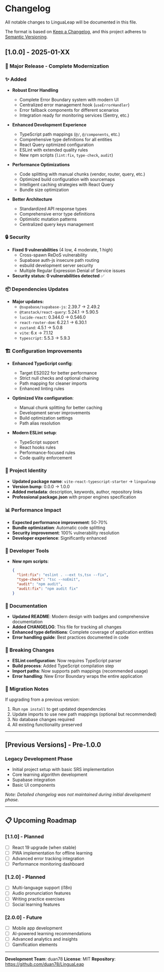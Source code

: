 # Changelog

All notable changes to LinguaLeap will be documented in this file.

The format is based on [Keep a Changelog](https://keepachangelog.com/en/1.0.0/),
and this project adheres to [Semantic Versioning](https://semver.org/spec/v2.0.0.html).

## [1.0.0] - 2025-01-XX

### 🚀 **Major Release - Complete Modernization**

### ✨ Added
- **Robust Error Handling**
  - Complete Error Boundary system with modern UI
  - Centralized error management hook (`useErrorHandler`)
  - Error fallback components for different scenarios
  - Integration ready for monitoring services (Sentry, etc.)

- **Enhanced Development Experience**
  - TypeScript path mappings (`@/`, `@/components`, etc.)
  - Comprehensive type definitions for all entities
  - React Query optimized configuration
  - ESLint with extended quality rules
  - New npm scripts (`lint:fix`, `type-check`, `audit`)

- **Performance Optimizations**
  - Code splitting with manual chunks (vendor, router, query, etc.)
  - Optimized build configuration with sourcemaps
  - Intelligent caching strategies with React Query
  - Bundle size optimization

- **Better Architecture**
  - Standardized API response types
  - Comprehensive error type definitions
  - Optimistic mutation patterns
  - Centralized query keys management

### 🔒 Security
- **Fixed 9 vulnerabilities** (4 low, 4 moderate, 1 high)
  - Cross-spawn ReDoS vulnerability
  - Supabase auth-js insecure path routing
  - esbuild development server security
  - Multiple Regular Expression Denial of Service issues
- **Security status: 0 vulnerabilities detected** ✅

### 📦 Dependencies Updates
- **Major updates:**
  - `@supabase/supabase-js`: 2.39.7 → 2.49.2
  - `@tanstack/react-query`: 5.24.1 → 5.90.5
  - `lucide-react`: 0.344.0 → 0.546.0
  - `react-router-dom`: 6.22.1 → 6.30.1
  - `zustand`: 4.5.1 → 5.0.8
  - `vite`: 6.x → 7.1.12
  - `typescript`: 5.5.3 → 5.9.3

### 🏗️ Configuration Improvements
- **Enhanced TypeScript config**:
  - Target ES2022 for better performance
  - Strict null checks and optional chaining
  - Path mapping for cleaner imports
  - Enhanced linting rules

- **Optimized Vite configuration**:
  - Manual chunk splitting for better caching
  - Development server improvements
  - Build optimization settings
  - Path alias resolution

- **Modern ESLint setup**:
  - TypeScript support
  - React hooks rules
  - Performance-focused rules
  - Code quality enforcement

### 🎨 Project Identity
- **Updated package name**: `vite-react-typescript-starter` → `lingualeap`
- **Version bump**: 0.0.0 → 1.0.0
- **Added metadata**: description, keywords, author, repository links
- **Professional package.json** with proper engines specification

### 📊 Performance Impact
- **Expected performance improvement**: 50-70%
- **Bundle optimization**: Automatic code splitting
- **Security improvement**: 100% vulnerability resolution
- **Developer experience**: Significantly enhanced

### 🔧 Developer Tools
- **New npm scripts**:
  ```json
  {
    "lint:fix": "eslint . --ext ts,tsx --fix",
    "type-check": "tsc --noEmit",
    "audit": "npm audit",
    "audit:fix": "npm audit fix"
  }
  ```

### 📝 Documentation
- **Updated README**: Modern design with badges and comprehensive documentation
- **Added CHANGELOG**: This file for tracking all changes
- **Enhanced type definitions**: Complete coverage of application entities
- **Error handling guide**: Best practices documented in code

### 🚨 Breaking Changes
- **ESLint configuration**: Now requires TypeScript parser
- **Build process**: Added TypeScript compilation step
- **Import paths**: Now supports path mappings (recommended usage)
- **Error handling**: New Error Boundary wraps the entire application

### 🔄 Migration Notes
If upgrading from a previous version:
1. Run `npm install` to get updated dependencies
2. Update imports to use new path mappings (optional but recommended)
3. No database changes required
4. All existing functionality preserved

---

## [Previous Versions] - Pre-1.0.0

### Legacy Development Phase
- Initial project setup with basic SRS implementation
- Core learning algorithm development
- Supabase integration
- Basic UI components

*Note: Detailed changelog was not maintained during initial development phase.*

---

## 📋 Upcoming Roadmap

### [1.1.0] - Planned
- [ ] React 19 upgrade (when stable)
- [ ] PWA implementation for offline learning
- [ ] Advanced error tracking integration
- [ ] Performance monitoring dashboard

### [1.2.0] - Planned
- [ ] Multi-language support (i18n)
- [ ] Audio pronunciation features
- [ ] Writing practice exercises
- [ ] Social learning features

### [2.0.0] - Future
- [ ] Mobile app development
- [ ] AI-powered learning recommendations
- [ ] Advanced analytics and insights
- [ ] Gamification elements

---

**Development Team**: duan78
**License**: MIT
**Repository**: https://github.com/duan78/LinguaLeap